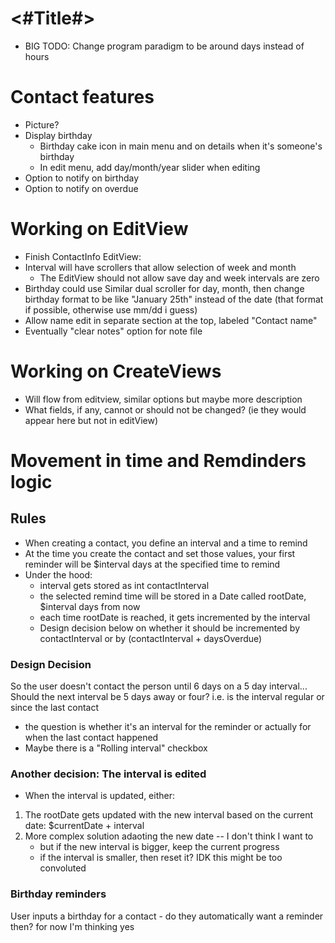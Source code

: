 #  <#Title#>
- BIG TODO: Change program paradigm to be around days instead of hours
# Contact features
- Picture?
- Display birthday
    - Birthday cake icon in main menu and on details when it's someone's birthday
    - In edit menu, add day/month/year slider when editing
- Option to notify on birthday
- Option to notify on overdue

# Working on EditView
- Finish ContactInfo EditView:
- Interval will have scrollers that allow selection of week and month
    - The EditView should not allow save day and week intervals are zero
- Birthday could use Similar dual scroller for day, month, then change birthday format to be like "January 25th" instead of the date (that format if possible, otherwise use mm/dd i guess)
- Allow name edit in separate section at the top, labeled "Contact name"
- Eventually "clear notes" option for note file



# Working on CreateViews
- Will flow from editview, similar options but maybe more description
- What fields, if any, cannot or should not be changed? (ie they would appear here but not in editView)


# Movement in time and Remdinders logic
## Rules
- When creating a contact, you define an interval and a time to remind
- At the time you create the contact and set those values, your first reminder will be $interval days at the specified time to remind
- Under the hood:
    - interval gets stored as int contactInterval
    - the selected remind time will be stored in a Date called rootDate, $interval days from now
    - each time rootDate is reached, it gets incremented by the interval
    - Design decision below on whether it should be incremented by contactInterval or by (contactInterval + daysOverdue)

### Design Decision
So the user doesn't contact the person until 6 days on a 5 day interval...
Should the next interval be 5 days away or four? i.e. is the interval regular or since the last contact
* the question is whether it's an interval for the reminder or actually for when the last contact happened
* Maybe there is a "Rolling interval" checkbox 

### Another decision: The interval is edited 
- When the interval is updated, either:
1. The rootDate gets updated with the new interval based on the current date: $currentDate + interval
2. More complex solution adaoting the new date -- I don't think I want to 
    - but if the new interval is bigger, keep the current progress
    - if the interval is smaller, then reset it? IDK this might be too convoluted


### Birthday reminders
User inputs a birthday for a contact - do they automatically want a reminder then? for now I'm thinking yes




